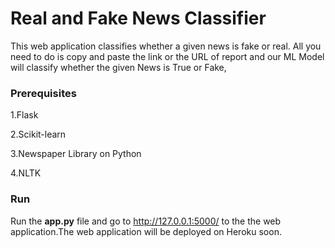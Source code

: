 # Real and Fake News Classifier

This web application classifies whether a given news is fake or real. All you need to do is copy and paste the link or the URL of report and our ML Model will classify whether the given News is True or Fake,

### Prerequisites

1.Flask

2.Scikit-learn

3.Newspaper Library on Python

4.NLTK

### Run

Run the **app.py** file and go to http://127.0.0.1:5000/ to the the web application.The web application will be deployed on Heroku soon.
